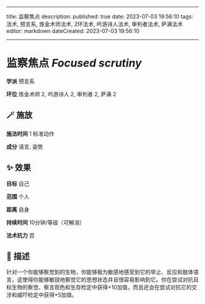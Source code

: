 
---
title: 监察焦点
description: 
published: true
date: 2023-07-03 19:56:10
tags: 法术, 预言系, 炼金术师法术, 2环法术, 吟游诗人法术, 审判者法术, 萨满法术
editor: markdown
dateCreated: 2023-07-03 19:56:10

---

# **监察焦点** *Focused scrutiny*

**学派** 预言系 

**环位** 炼金术师 2, 吟游诗人 2, 审判者 2, 萨满 2

## 🪄 施放

**施法时间** 1 标准动作

**成分** 语言, 姿势

## ✨ 效果 

**目标** 自己 

**范围** 个人

**距离** 自身  

**持续时间** 10分钟/等级（可解消） 

**法术抗力** 否

## 📖 描述

针对一个你能够察觉到的生物，你能够极为敏感地感受到它的举止、反应和肢体语言，这使得你能够敏锐地察觉它的思想状态并且很容易影响到它。你在尝试对抗目标生物的察觉、察言观色和生存检定中获得+10加值，而且还会在尝试对抗它的交涉和威吓检定中获得+5加值。
    